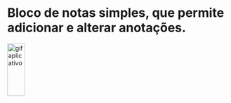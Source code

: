 # Bloco de notas simples, que permite adicionar e alterar anotações.

<img src="https://media.giphy.com/media/vFKqnCdLPNOKc/giphy.gif" width="40" height="120" alt="gif aplicativo"/>